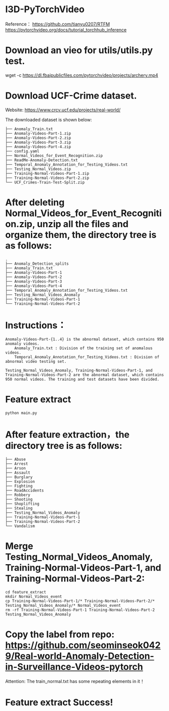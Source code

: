 # I3D-PyTorchVideo

Reference： https://github.com/tianyu0207/RTFM
https://pytorchvideo.org/docs/tutorial_torchhub_inference

# Download an vieo for utils/utils.py test. 
wget -c https://dl.fbaipublicfiles.com/pytorchvideo/projects/archery.mp4

# Download UCF-Crime dataset.
Website: https://www.crcv.ucf.edu/projects/real-world/

The downloaded dataset is shown below:
```
├── Anomaly_Train.txt
├── Anomaly-Videos-Part-1.zip
├── Anomaly-Videos-Part-2.zip
├── Anomaly-Videos-Part-3.zip
├── Anomaly-Videos-Part-4.zip
├── config.yaml
├── Normal_Videos_for_Event_Recognition.zip
├── ReadMe-Anomaly-Detection.txt
├── Temporal_Anomaly_Annotation_for_Testing_Videos.txt
├── Testing_Normal_Videos.zip
├── Training-Normal-Videos-Part-1.zip
├── Training-Normal-Videos-Part-2.zip
└── UCF_Crimes-Train-Test-Split.zip
```
# After deleting  Normal_Videos_for_Event_Recognition.zip, unzip all the files and organize them, the directory tree is as follows:
```
.
├── Anomaly_Detection_splits
├── Anomaly_Train.txt
├── Anomaly-Videos-Part-1
├── Anomaly-Videos-Part-2
├── Anomaly-Videos-Part-3
├── Anomaly-Videos-Part-4
├── Temporal_Anomaly_Annotation_for_Testing_Videos.txt
├── Testing_Normal_Videos_Anomaly
├── Training-Normal-Videos-Part-1
└── Training-Normal-Videos-Part-2
```
# Instructions：
    Anomaly-Videos-Part-{1..4} is the abnormal dataset, which contains 950 anomaly videos.
        Anomaly_Train.txt : Division of the training set of anomalous videos.
        Temporal_Anomaly_Annotation_for_Testing_Videos.txt : Division of abnormal video testing set.

    Testing_Normal_Videos_Anomaly, Training-Normal-Videos-Part-1, and Training-Normal-Videos-Part-2 are the abnormal dataset, which contains 950 normal videos. The training and test datasets have been divided.

# Feature extract
```
python main.py
```

# After feature extraction，the directory tree is as follows:

```
├── Abuse
├── Arrest
├── Arson
├── Assault
├── Burglary
├── Explosion
├── Fighting
├── RoadAccidents
├── Robbery
├── Shooting
├── Shoplifting
├── Stealing
├── Testing_Normal_Videos_Anomaly
├── Training-Normal-Videos-Part-1
├── Training-Normal-Videos-Part-2
└── Vandalism
```
# Merge Testing_Normal_Videos_Anomaly, Training-Normal-Videos-Part-1, and Training-Normal-Videos-Part-2:
```
cd feature_extract
mkdir Normal_Videos_event
cp Training-Normal-Videos-Part-1/* Training-Normal-Videos-Part-2/* Testing_Normal_Videos_Anomaly/* Normal_Videos_event
rm -rf Training-Normal-Videos-Part-1 Training-Normal-Videos-Part-2 Testing_Normal_Videos_Anomaly
```
# Copy the label from repo: https://github.com/seominseok0429/Real-world-Anomaly-Detection-in-Surveillance-Videos-pytorch
Attention: The train_normal.txt has some repeating elements in it！
# Feature extract Success!



